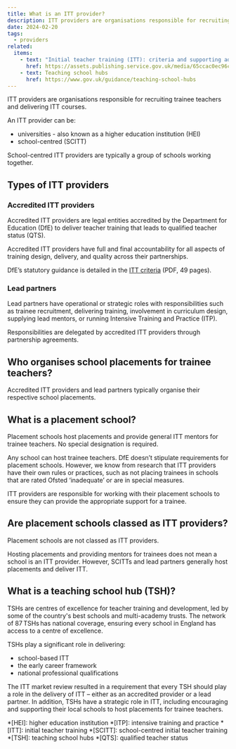 ```yaml
---
title: What is an ITT provider?
description: ITT providers are organisations responsible for recruiting trainee teachers and delivering ITT courses
date: 2024-02-20
tags:
  - providers
related:
  items:
    - text: "Initial teacher training (ITT): criteria and supporting advice"
      href: https://assets.publishing.service.gov.uk/media/65ccac0ec96cf300126a3718/2024-25_ITT_criteria_and_supporting_advice.pdf
    - text: Teaching school hubs
      href: https://www.gov.uk/guidance/teaching-school-hubs
---
```


ITT providers are organisations responsible for recruiting trainee teachers and delivering ITT courses.

An ITT provider can be:

- universities - also known as a higher education institution (HEI)
- school-centred (SCITT)

School-centred ITT providers are typically a group of schools working together.

## Types of ITT providers

### Accredited ITT providers

Accredited ITT providers are legal entities accredited by the Department for Education (DfE) to deliver teacher training that leads to qualified teacher status (QTS).

Accredited ITT providers have full and final accountability for all aspects of training design, delivery, and quality across their partnerships.

DfE’s statutory guidance is detailed in the [ITT criteria](https://assets.publishing.service.gov.uk/media/64ef61b813ae15000d6e30c1/Initial_teacher_training_criteria_and_supporting_advice_2024_to_2025.pdf) (PDF, 49 pages).

### Lead partners

Lead partners have operational or strategic roles with responsibilities such as trainee recruitment, delivering training, involvement in curriculum design, supplying lead mentors, or running Intensive Training and Practice (ITP).

Responsibilities are delegated by accredited ITT providers through partnership agreements.

## Who organises school placements for trainee teachers?

Accredited ITT providers and lead partners typically organise their respective school placements.

## What is a placement school?

Placement schools host placements and provide general ITT mentors for trainee teachers. No special designation is required.

Any school can host trainee teachers. DfE doesn’t stipulate requirements for placement schools. However, we know from research that ITT providers have their own rules or practices, such as not placing trainees in schools that are rated Ofsted ‘inadequate’ or are in special measures.

ITT providers are responsible for working with their placement schools to ensure they can provide the appropriate support for a trainee.

## Are placement schools classed as ITT providers?

Placement schools are not classed as ITT providers.

Hosting placements and providing mentors for trainees does not mean a school is an ITT provider. However, SCITTs and lead partners generally host placements and deliver ITT.

## What is a teaching school hub (TSH)?

TSHs are centres of excellence for teacher training and development, led by some of the country's best schools and multi-academy trusts. The network of 87 TSHs has national coverage, ensuring every school in England has access to a centre of excellence.

TSHs play a significant role in delivering:

- school-based ITT
- the early career framework
- national professional qualifications

The ITT market review resulted in a requirement that every TSH should play a role in the delivery of ITT – either as an accredited provider or a lead partner. In addition, TSHs have a strategic role in ITT, including encouraging and supporting their local schools to host placements for trainee teachers.

*[HEI]: higher education institution
*[ITP]: intensive training and practice
*[ITT]: initial teacher training
*[SCITT]: school-centred initial teacher training
*[TSH]: teaching school hubs
*[QTS]: qualified teacher status

